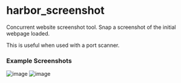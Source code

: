 # harbor_screenshot
Concurrent website screenshot tool. Snap a screenshot of the initial webpage loaded.

This is useful when used with a port scanner.

### Example Screenshots  

![image](https://user-images.githubusercontent.com/2483361/201503029-72c45603-4d4a-41d3-974d-77ae9326a381.png)
![image](https://user-images.githubusercontent.com/2483361/201503032-8033c7a3-4342-462e-8395-53cf48fd3aba.png)